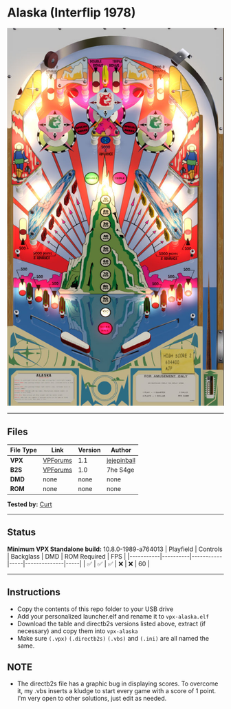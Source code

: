 # Alaska (Interflip 1978)

![Table Preview](../../images/vpx-alaska-preview.jpg)

---

## Files
| File Type | Link | Version | Author | 
|-----------|--------|----------|--------------|
| **VPX** | [VPForums](https://www.vpforums.org/index.php?app=downloads&showfile=16800) | 1.1 | [jejepinball](https://www.vpforums.org/index.php?s=3b0a5c7e845216cee68c2f1ca3da5281&app=core&module=search&do=user_activity&search_app=downloads&mid=108032) |
| **B2S** | [VPForums](https://www.vpforums.org/index.php?app=downloads&showfile=16800) | 1.0 | 7he S4ge  |
| **DMD** | none | none | none |
| **ROM** | none | none | none |

**Tested by:** [Curt](https://github.com/Old-Cyrus)

---

## Status 
**Minimum VPX Standalone build:** 10.8.0-1989-a764013
| Playfield | Controls | Backglass | DMD | ROM Required | FPS | 
|-----------|----------|-----------|-----|--------------|-----|
| :white_check_mark: | :white_check_mark: | :white_check_mark: | :x: | :x: | 60 |

---

## Instructions

- Copy the contents of this repo folder to your USB drive
- Add your personalized launcher.elf and rename it to `vpx-alaska.elf`
- Download the table and directb2s versions listed above, extract (if necessary) and copy them into `vpx-alaska`
- Make sure `(.vpx)` `(.directb2s)` `(.vbs)` and `(.ini)` are all named the same.

## NOTE
- The directb2s file has a graphic bug in displaying scores. To overcome it, my .vbs inserts a kludge to start every game with a score of 1 point. I'm very open to other solutions, just edit as needed.